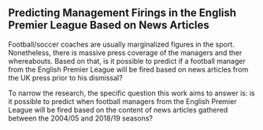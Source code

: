 ## Predicting Management Firings in the English Premier League Based on News Articles

Football/soccer coaches are usually marginalized figures in the sport. Nonetheless, there is massive press coverage of the managers and ther whereabouts. Based on that, is it possible to predict if a football manager from the English Premier League will be fired based on news articles from the UK press prior to his dismissal?

To narrow the research, the specific question this work aims to answer is: is it possible to predict when football managers from the English Premier League will be fired based on the content of news articles gathered between the 2004/05 and 2018/19 seasons?
